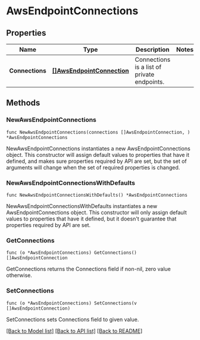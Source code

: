 # AwsEndpointConnections

## Properties

Name | Type | Description | Notes
------------ | ------------- | ------------- | -------------
**Connections** | [**[]AwsEndpointConnection**](AwsEndpointConnection.md) | Connections is a list of private endpoints. | 

## Methods

### NewAwsEndpointConnections

`func NewAwsEndpointConnections(connections []AwsEndpointConnection, ) *AwsEndpointConnections`

NewAwsEndpointConnections instantiates a new AwsEndpointConnections object.
This constructor will assign default values to properties that have it defined,
and makes sure properties required by API are set, but the set of arguments
will change when the set of required properties is changed.

### NewAwsEndpointConnectionsWithDefaults

`func NewAwsEndpointConnectionsWithDefaults() *AwsEndpointConnections`

NewAwsEndpointConnectionsWithDefaults instantiates a new AwsEndpointConnections object.
This constructor will only assign default values to properties that have it defined,
but it doesn't guarantee that properties required by API are set.

### GetConnections

`func (o *AwsEndpointConnections) GetConnections() []AwsEndpointConnection`

GetConnections returns the Connections field if non-nil, zero value otherwise.

### SetConnections

`func (o *AwsEndpointConnections) SetConnections(v []AwsEndpointConnection)`

SetConnections sets Connections field to given value.


[[Back to Model list]](../README.md#documentation-for-models) [[Back to API list]](../README.md#documentation-for-api-endpoints) [[Back to README]](../README.md)


